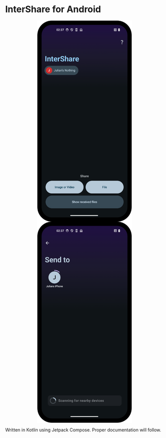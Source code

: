 # InterShare for Android

<div align="center">
    <img align="center" src="./assets/screenshot-start.png" width="300" />
    <img align="center" src="./assets/screenshot-send.png" width="300" />
</div>

Written in Kotlin using Jetpack Compose. Proper documentation will follow.